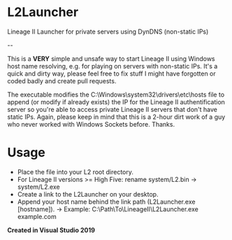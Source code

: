 # L2Launcher
Lineage II Launcher for private servers using DynDNS (non-static IPs)

-- 

This is a **VERY** simple and unsafe way to start Lineage II using Windows host name resolving, e.g. for playing on servers with non-static IPs.
It's a quick and dirty way, please feel free to fix stuff I might have forgotten or coded badly and create pull requests.

The executable modifies the C:\Windows\system32\drivers\etc\hosts file to append (or modify if already exists) the IP
for the Lineage II authentification server so you're able to access private Lineage II servers that don't have static IPs.
Again, please keep in mind that this is a 2-hour dirt work of a guy who never worked with Windows Sockets before. Thanks.

# Usage

- Place the file into your L2 root directory.
- For Lineage II versions >= High Five: rename system/L2.bin -> system/L2.exe
- Create a link to the L2Launcher on your desktop. 
- Append your host name behind the link path (L2Launcher.exe [hostname]).
	-> Example: C:\Path\To\LineageII\L2Launcher.exe example.com

**Created in Visual Studio 2019**